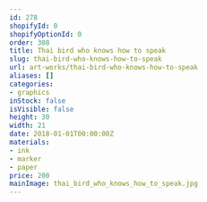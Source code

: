 ```yaml
---
id: 278
shopifyId: 0
shopifyOptionId: 0
order: 308
title: Thai bird who knows how to speak
slug: thai-bird-who-knows-how-to-speak
url: art-works/thai-bird-who-knows-how-to-speak
aliases: []
categories:
- graphics
inStock: false
isVisible: false
height: 30
width: 21
date: 2018-01-01T00:00:00Z
materials:
- ink
- marker
- paper
price: 200
mainImage: thai_bird_who_knows_how_to_speak.jpg
---
```

